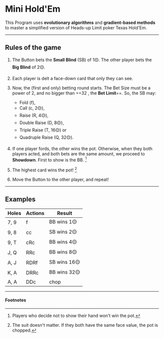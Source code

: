 
# Mini Hold'Em


This Program uses **evolutionary algorithms** and **gradient-based methods** to master a simplified version of Heads-up Limit poker Texas Hold'Em.

---

## Rules of the game

1. The Button bets the **Small Blind** (SB) of 1🟡. The other player bets the **Big Blind** of 2🟡.
    
2. Each player is delt a face-down card that only they can see. 
    
3. Now, the (first and only) betting round starts. The Bet Size must be a power of 2, and no bigger than ==32 , the **Bet Limit**==. So, the SB may: 
	- Fold (f), 
	- Call (c, 2🟡), 
	- Raise (R, 4🟡), 
	- Double Raise (D, 8🟡), 
	- Triple Raise (T, 16🟡) or 
	- Quadruple Raise (Q, 32🟡).
    
4. If one player fords, the other wins the pot. Otherwise, when they both players acted, and both bets are the same amount, we proceed to **Showdown**. First to show is the BB. [^1]
    
5. The highest card wins the pot! [^2]
     
6. Move the Button to the other player, and repeat!
    

---

## Examples

| Holes | Actions | Result       |
| ----- | ------- | ------------ |
| 7, 9  | f       | BB wins 1🟡  |
| 9, 8  | cc      | SB wins 2🟡  |
| 9, T  | cRc     | BB wins 4🟡  |
| J, Q  | RRc     | BB wins 8🟡  |
| A, J  | RDRf    | SB wins 16🟡 |
| K, A  | DRRc    | BB wins 32🟡 |
| A, A  | DDc     | chop         |

---

#### Footnotes

[^1]: Players who decide not to show their hand won't win the pot.
[^2]: The suit doesn't matter. If they both have the same face value, the pot is chopped.
